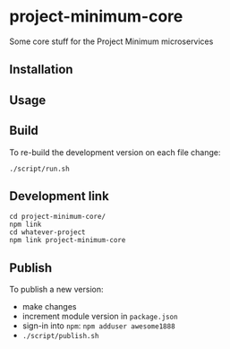 # project-minimum-core

Some core stuff for the Project Minimum microservices

## Installation

## Usage

## Build

To re-build the development version on each file change:
~~~~
./script/run.sh
~~~~

## Development link

~~~
cd project-minimum-core/
npm link
cd whatever-project
npm link project-minimum-core
~~~

## Publish

To publish a new version:

* make changes
* increment module version in `package.json`
* sign-in into `npm`: `npm adduser awesome1888`
* `./script/publish.sh`
